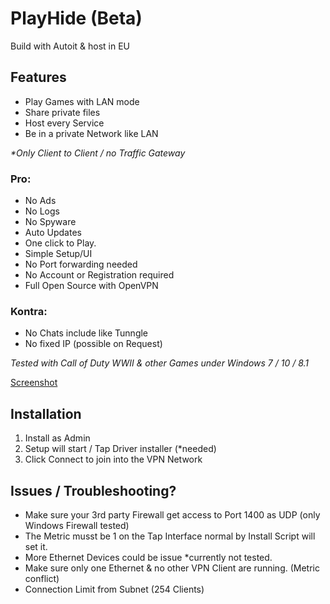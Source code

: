 # PlayHide (Beta)

Build with Autoit & host in EU

## Features
- Play Games with LAN mode
- Share private files
- Host every Service 
- Be in a private Network like LAN

_*Only Client to Client / no Traffic Gateway_

### Pro:
- No Ads
- No Logs
- No Spyware
- Auto Updates
- One click to Play.
- Simple Setup/UI
- No Port forwarding needed
- No Account or Registration required 
- Full Open Source with OpenVPN

### Kontra:
- No Chats include like Tunngle
- No fixed IP (possible on Request)

_Tested with Call of Duty WWII & other Games under Windows 7 / 10 / 8.1_

[Screenshot](res/client.png)

## Installation
1. Install as Admin
2. Setup will start / Tap Driver installer (*needed)
3. Click Connect to join into the VPN Network

## Issues / Troubleshooting?
- Make sure your 3rd party Firewall get access to Port 1400 as UDP (only Windows Firewall tested)
- The Metric musst be 1 on the Tap Interface normal by Install Script will set it.
- More Ethernet Devices could be issue *currently not tested.
- Make sure only one Ethernet & no other VPN Client are running. (Metric conflict)
- Connection Limit from Subnet (254 Clients)
